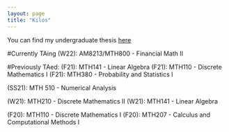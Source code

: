 ```yaml
---
layout: page
title: "Kilos"
---
```


You can find my undergraduate thesis [here](www.google.com)

#Currently TAing 
(W22): AM8213/MTH800 - Financial Math II

#Previously TAed:
(F21): MTH141 - Linear Algebra
(F21): MTH110 - Discrete Mathematics I
(F21): MTH380 - Probability and Statistics I

(SS21): MTH 510 - Numerical Analysis

(W21): MTH210 - Discrete Mathematics II
(W21): MTH141 - Linear Algebra

(F20): MTH110 - Discrete Mathematics I
(F20): MTH207 - Calculus and Computational Methods I
